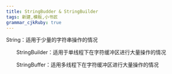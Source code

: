 ```yaml
---
title: StringBudder & StringBuilder
tags: 新建,模板,小书匠
grammar_cjkRuby: true
---
```



String：适用于少量的字符串操作的情况

　　StringBuilder：适用于单线程下在字符缓冲区进行大量操作的情况

　　StringBuffer：适用多线程下在字符缓冲区进行大量操作的情况
